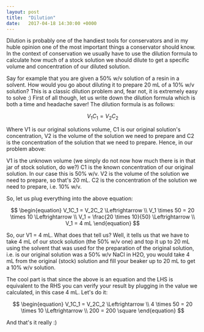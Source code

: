 ```yaml
---
layout: post
title:  "Dilution"
date:   2017-04-18 14:30:00 +0000
---
```


Dilution is probably one of the handiest tools for conservators and in my huble opinion one of the most important things a conservator should know. 
In the context of conservation we usually have to use the dilution formula to calculate how much of a stock solution we should dilute 
to get a specific volume and concentration of our diluted solution. 

Say for example that you are given a 50% w/v solution of a resin in a solvent. How would you go about diluting it to prepare 20 mL of a 10% w/v solution? This is 
a classic dilution problem and, fear not, it is extremely easy to solve :) First of all though, let us write down the dilution formula which is both a time and headache saver! 
The dilution formula is as follows:

$$
\begin{equation}
V_1C_1 = V_2C_2
\end{equation}
$$

<!--more-->

Where V1 is our original solutions volume, C1 is our original solution's concentration, V2 is the volume of the solution we need to prepare and 
C2 is the concentration of the solution that we need to prepare. Hence, in our problem above:

V1 is the unknown volume (we simply do not now how much there is in that jar of stock solution, do we?)
C1 is the known concentration of our original solution. In our case this is 50% w/v.
V2 is the volume of the solution we need to prepare, so that's 20 mL.
C2 is the concentration of the solution we need to prepare, i.e. 10% w/v.

So, let us plug everything into the above equation:

$$
\begin{equation}
V_1C_1 = V_2C_2 \Leftrightarrow \\
V_1 \times 50 = 20 \times 10 \Leftrightarrow \\
V_1 = \frac{20 \times 10}{50} \Leftrightarrow \\
V_1 = 4 mL
\end{equation}
$$

So, our V1 = 4 mL. What does that tell us? Well, it tells us that we have to take 4 mL of our stock solution (the 50% w/v one) and 
top it up to 20 mL using the solvent that was used for the preparation of the original solution, i.e. is our original solution was 
a 50% w/v NaCl in H2O, you would take 4 mL from the original (stock) solution and fill your beaker up to 20 mL to get a 10% w/v solution.

The cool part is that since the above is an equation and the LHS is equivalent to the RHS you can verify your result by plugging in the value we calculated, in this case 4 mL. Let's do it:

$$
\begin{equation}
V_1C_1 = V_2C_2 \Leftrightarrow \\
4 \times 50 = 20 \times 10 \Leftrightarrow \\
200 = 200 \square
\end{equation}
$$

And that's it really :)
